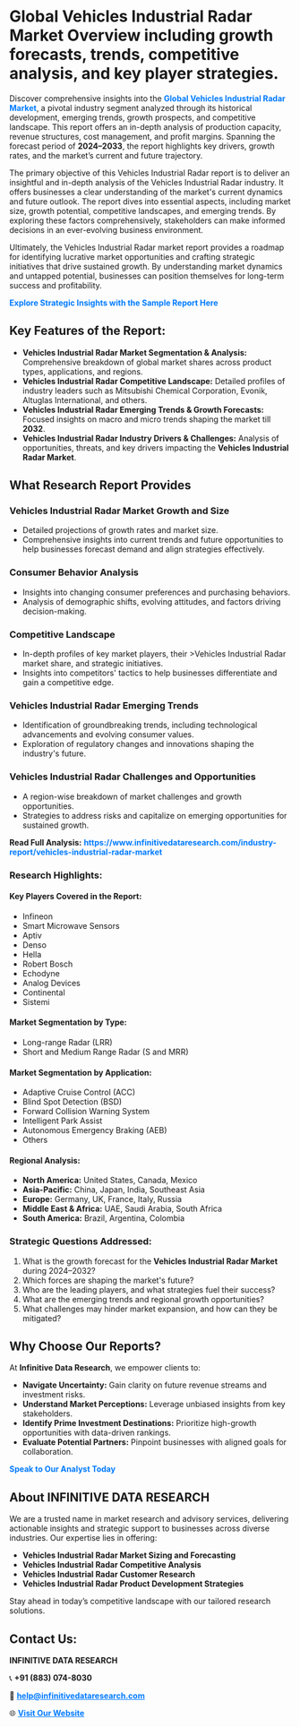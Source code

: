 <h1>Global Vehicles Industrial Radar Market Overview including growth forecasts, trends, competitive analysis, and key player strategies.</h1>
<p>
Discover comprehensive insights into the 
<a href="https://www.infinitivedataresearch.com/industry-report/vehicles-industrial-radar-market" rel="dofollow" style="color: #007BFF; text-decoration: none;"><strong>Global Vehicles Industrial Radar Market</strong></a>, a pivotal industry segment analyzed through its historical development, emerging trends, growth prospects, and competitive landscape. This report offers an in-depth analysis of production capacity, revenue structures, cost management, and profit margins. Spanning the forecast period of <strong>2024–2033</strong>, the report highlights key drivers, growth rates, and the market’s current and future trajectory.
</p>
<p>
The primary objective of this Vehicles Industrial Radar report is to deliver an insightful and in-depth analysis of the Vehicles Industrial Radar industry. It offers businesses a clear understanding of the market's current dynamics and future outlook. The report dives into essential aspects, including market size, growth potential, competitive landscapes, and emerging trends. By exploring these factors comprehensively, stakeholders can make informed decisions in an ever-evolving business environment.
</p>
<p>
Ultimately, the Vehicles Industrial Radar market report provides a roadmap for identifying lucrative market opportunities and crafting strategic initiatives that drive sustained growth. By understanding market dynamics and untapped potential, businesses can position themselves for long-term success and profitability.
</p>
<p>
<a href="https://www.infinitivedataresearch.com/request-sample/reportId=107222" style="color: #007BFF; text-decoration: none;"><strong>Explore Strategic Insights with the Sample Report Here</strong></a>
</p>

<h2>Key Features of the Report:</h2>
<ul>
<li><strong>Vehicles Industrial Radar Market Segmentation & Analysis:</strong> Comprehensive breakdown of global market shares across product types, applications, and regions.</li>
<li><strong>Vehicles Industrial Radar Competitive Landscape:</strong> Detailed profiles of industry leaders such as Mitsubishi Chemical Corporation, Evonik, Altuglas International, and others.</li>
<li><strong>Vehicles Industrial Radar Emerging Trends & Growth Forecasts:</strong> Focused insights on macro and micro trends shaping the market till <strong>2032</strong>.</li>
<li><strong>Vehicles Industrial Radar Industry Drivers & Challenges:</strong> Analysis of opportunities, threats, and key drivers impacting the <strong>Vehicles Industrial Radar Market</strong>.</li>
</ul>

<h2>What Research Report Provides</h2>
<h3>Vehicles Industrial Radar Market Growth and Size</h3>
<ul>
<li>Detailed projections of growth rates and market size.</li>
<li>Comprehensive insights into current trends and future opportunities to help businesses forecast demand and align strategies effectively.</li>
</ul>

<h3>Consumer Behavior Analysis</h3>
<ul>
<li>Insights into changing consumer preferences and purchasing behaviors.</li>
<li>Analysis of demographic shifts, evolving attitudes, and factors driving decision-making.</li>
</ul>

<h3>Competitive Landscape</h3>
<ul>
<li>In-depth profiles of key market players, their >Vehicles Industrial Radar market share, and strategic initiatives.</li>
<li>Insights into competitors' tactics to help businesses differentiate and gain a competitive edge.</li>
</ul>

<h3>Vehicles Industrial Radar Emerging Trends</h3>
<ul>
<li>Identification of groundbreaking trends, including technological advancements and evolving consumer values.</li>
<li>Exploration of regulatory changes and innovations shaping the industry's future.</li>
</ul>

<h3>Vehicles Industrial Radar Challenges and Opportunities</h3>
<ul>
<li>A region-wise breakdown of market challenges and growth opportunities.</li>
<li>Strategies to address risks and capitalize on emerging opportunities for sustained growth.</li>
</ul>
<p><strong>Read Full Analysis:</strong> <a href="https://www.infinitivedataresearch.com/industry-report/vehicles-industrial-radar-market" rel="dofollow" style="color: #007BFF; text-decoration: none;"><strong>https://www.infinitivedataresearch.com/industry-report/vehicles-industrial-radar-market</strong></a></p>
<h3>Research Highlights:</h3>
<h4>Key Players Covered in the Report:</h4>
<ul><li>Infineon</li><li>Smart Microwave Sensors</li><li>Aptiv</li><li>Denso</li><li>Hella</li><li>Robert Bosch</li><li>Echodyne</li><li>Analog Devices</li><li>Continental</li><li>Sistemi</li></ul>
<h4>Market Segmentation by Type:</h4>
<ul><li>Long-range Radar (LRR)</li><li>Short and Medium Range Radar (S and MRR)</li></ul>
<h4>Market Segmentation by Application:</h4>
<ul><li>Adaptive Cruise Control (ACC)</li><li>Blind Spot Detection (BSD)</li><li>Forward Collision Warning System</li><li>Intelligent Park Assist</li><li>Autonomous Emergency Braking (AEB)</li><li>Others</li></ul>

<h4>Regional Analysis:</h4>
<ul>
<li><strong>North America:</strong> United States, Canada, Mexico</li>
<li><strong>Asia-Pacific:</strong> China, Japan, India, Southeast Asia</li>
<li><strong>Europe:</strong> Germany, UK, France, Italy, Russia</li>
<li><strong>Middle East & Africa:</strong> UAE, Saudi Arabia, South Africa</li>
<li><strong>South America:</strong> Brazil, Argentina, Colombia</li>
</ul>

<h3>Strategic Questions Addressed:</h3>
<ol>
<li>What is the growth forecast for the <strong>Vehicles Industrial Radar Market</strong> during 2024–2032?</li>
<li>Which forces are shaping the market's future?</li>
<li>Who are the leading players, and what strategies fuel their success?</li>
<li>What are the emerging trends and regional growth opportunities?</li>
<li>What challenges may hinder market expansion, and how can they be mitigated?</li>
</ol>

<h2>Why Choose Our Reports?</h2>
<p>At <strong>Infinitive Data Research</strong>, we empower clients to:</p>
<ul>
<li><strong>Navigate Uncertainty:</strong> Gain clarity on future revenue streams and investment risks.</li>
<li><strong>Understand Market Perceptions:</strong> Leverage unbiased insights from key stakeholders.</li>
<li><strong>Identify Prime Investment Destinations:</strong> Prioritize high-growth opportunities with data-driven rankings.</li>
<li><strong>Evaluate Potential Partners:</strong> Pinpoint businesses with aligned goals for collaboration.</li>
</ul>
<p><a href="https://www.infinitivedataresearch.com/industry-report/vehicles-industrial-radar-market" rel="dofollow" style="color: #007BFF; text-decoration: none;"><strong>Speak to Our Analyst Today</strong></a></p>

<h2>About INFINITIVE DATA RESEARCH</h2>
<p>We are a trusted name in market research and advisory services, delivering actionable insights and strategic support to businesses across diverse industries. Our expertise lies in offering:</p>
<ul>
<li><strong>Vehicles Industrial Radar Market Sizing and Forecasting</strong></li>
<li><strong>Vehicles Industrial Radar Competitive Analysis</strong></li>
<li><strong>Vehicles Industrial Radar Customer Research</strong></li>
<li><strong>Vehicles Industrial Radar Product Development Strategies</strong></li>
</ul>
<p>Stay ahead in today’s competitive landscape with our tailored research solutions.</p>

<h2>Contact Us:</h2>
<p><strong>INFINITIVE DATA RESEARCH</strong></p>
<p>📞 <strong>+91 (883) 074-8030</strong></p>
<p>📧 <strong><a href="mailto:help@infinitivedataresearch.com" style="color: #007BFF;">help@infinitivedataresearch.com</a></strong></p>
<p>🌐 <strong><a href="https://www.infinitivedataresearch.com" rel="dofollow" style="color: #007BFF;">Visit Our Website</a></strong></p>